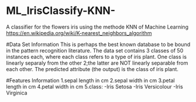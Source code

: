 # ML_IrisClassify-KNN-
A classifier for the flowers iris using the methode KNN of Machine Learning
https://en.wikipedia.org/wiki/K-nearest_neighbors_algorithm

#Data Set Information
This is perhaps the best known database to be bound in the pattern recognition literature.
The data set contains 3 classes of 50 instances each, where each class refers to a type of iris plant.
One class is linearly separaly from the other 2;the latter are NOT linearly separable from each other.
The predicted attribute (the output) is the class of iris plant.

#Features Information
1.sepal length in cm
2.sepal width in cm
3.petal length in cm
4.petal width in cm
5.class:
       -Iris Setosa
       -Iris Versicolour
       -Iris Virginica
